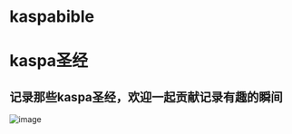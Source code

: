 # kaspabible
# kaspa圣经
## 记录那些kaspa圣经，欢迎一起贡献记录有趣的瞬间
 ![image](https://github.com/hanpaopao66/kaspabible/blob/main/imgs/QQ%E5%9B%BE%E7%89%8720230302214624.png)
